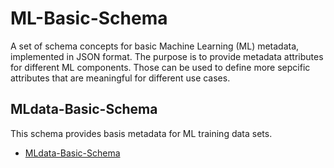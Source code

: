# ML-Basic-Schema
A set of schema concepts for basic Machine Learning (ML) metadata, implemented in JSON format. The purpose is to provide metadata attributes for different ML components. Those can be used to define more sepcific attributes that are meaningful for different use cases.

## MLdata-Basic-Schema
This schema provides basis metadata for ML training data sets.

- [MLdata-Basic-Schema](./MLdata-Basic-Schema.json)
